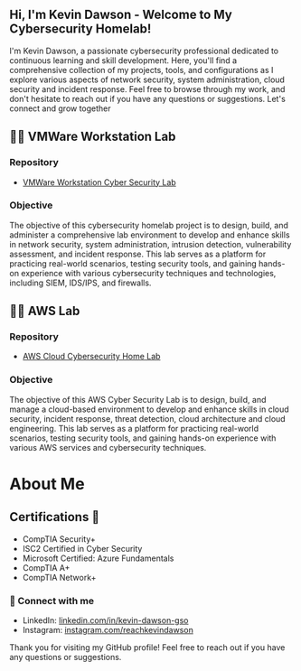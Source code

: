 ## Hi, I'm Kevin Dawson - Welcome to My Cybersecurity Homelab!

I'm Kevin Dawson, a passionate cybersecurity professional dedicated to continuous learning and skill development. Here, you'll find a comprehensive collection of my projects, tools, and configurations as I explore various aspects of network security, system administration, cloud security and incident response. Feel free to browse through my work, and don't hesitate to reach out if you have any questions or suggestions. Let's connect and grow together

## 👨‍💻 VMWare Workstation Lab
### Repository
- [VMWare Workstation Cyber Security Lab](https://github.com/kevindawsongso/on-prem-cyber-lab)

### Objective
The objective of this cybersecurity homelab project is to design, build, and administer a comprehensive lab environment to develop and enhance skills in network security, system administration, intrusion detection, vulnerability assessment, and incident response. This lab serves as a platform for practicing real-world scenarios, testing security tools, and gaining hands-on experience with various cybersecurity techniques and technologies, including SIEM, IDS/IPS, and firewalls.


## 👨‍💻 AWS Lab
### Repository
- [AWS Cloud Cybersecurity Home Lab](https://github.com/kevindawsongso/aws-cyber-lab)

### Objective
The objective of this AWS Cyber Security Lab is to design, build, and manage a cloud-based environment to develop and enhance skills in cloud security, incident response, threat detection, cloud architecture and cloud engineering. This lab serves as a platform for practicing real-world scenarios, testing security tools, and gaining hands-on experience with various AWS services and cybersecurity techniques.



# About Me
## Certifications 📖
- CompTIA Security+
- ISC2 Certified in Cyber Security
- Microsoft Certified: Azure Fundamentals
- CompTIA A+
- CompTIA Network+

### 🤳 Connect with me
- LinkedIn: [linkedin.com/in/kevin-dawson-gso](https://www.linkedin.com/in/kevin-dawson-gso/)
- Instagram: [instagram.com/reachkevindawson](https://www.instagram.com/reachkevindawson/)

Thank you for visiting my GitHub profile! Feel free to reach out if you have any questions or suggestions.
